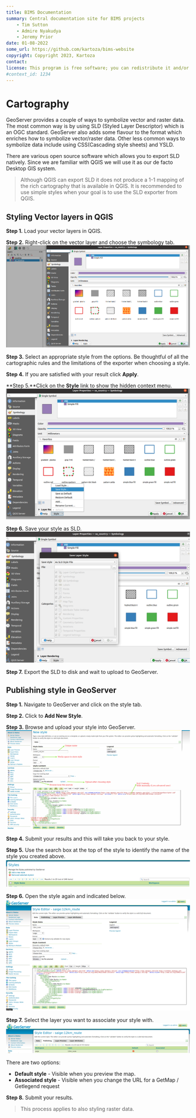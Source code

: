 ```yaml
---
title: BIMS Documentation
summary: Central documentation site for BIMS projects
    - Tim Sutton
    - Admire Nyakudya
    - Jeremy Prior
date: 01-08-2022
some_url: https://github.com/kartoza/bims-website
copyright: Copyright 2023, Kartoza
contact: 
license: This program is free software; you can redistribute it and/or modify it under the terms of the GNU Affero General Public License as published by the Free Software Foundation; either version 3 of the License, or (at your option) any later version.
#context_id: 1234
---
```


# Cartography

GeoServer provides a couple of ways to symbolize vector and raster data. The most
common way is by using SLD (Styled Layer Descriptor) which is an OGC standard.
GeoServer also adds some flavour to the format which enriches how to symbolize vector/raster
data. Other less common ways to symbolize data include using CSS(Cascading style sheets) and YSLD.

There are various open source software which allows you to export SLD natively. Since we are
familiar with QGIS we will use it as our de facto Desktop GIS system.

> Although QGIS can export SLD it does not produce a 1-1 mapping of the rich
cartography that is available in QGIS. It is recommended to use simple styles when your goal
is to use the SLD exporter from QGIS.

## Styling Vector layers in QGIS

**Step 1.** Load your vector layers in QGIS.

**Step 2.** Right-click on the vector layer and choose the symbology tab.
![symbology.png](img/symbology-tab.png)

**Step 3.** Select an appropriate style from the options. Be thoughtful of all the
cartographic rules and the limitations of the exporter when choosing a style.

**Step 4.** If you are satisfied with your result click **Apply**.

**Step 5.**Click on the **Style** link to show the hidden context menu.
![style-layer.png](img/save-style.png)

**Step 6.** Save your style as SLD.
![save-sld.png](img/save-style-sld.png)

**Step 7.** Export the SLD to disk and wait to upload to GeoServer.

## Publishing style in GeoServer

**Step 1.** Navigate to GeoServer and click on the style tab.

**Step 2.** Click to **Add New Style**.

**Step 3.** Browse and upload your style into GeoServer.
![upload-style.png](img/upload-style.png)

**Step 4.** Submit your results and this will take you back to your style.

**Step 5.** Use the search box at the top of the style to identify the name of the style you created above.
![search-style.png](img/search-style.png)

**Step 6.** Open the style again and indicated below.
![open-style-tab-again.png](img/style-tab-opening.png)

**Step 7.** Select the layer you want to associate your style with.
![associated-style.png](img/association-style.png)

There are two options:

* **Default style** - Visible when you preview the map.
* **Associated style** - Visible when you change the URL for a GetMap / Getlegend request

**Step 8.** Submit your results.

> This process applies to also styling raster data.
